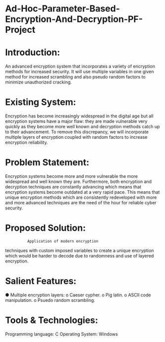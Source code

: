 # Ad-Hoc-Parameter-Based-Encryption-And-Decryption-PF-Project
# Introduction:
An advanced encryption system that incorporates a variety of encryption methods for increased security. It will use multiple variables in one given method for increased scrambling and also pseudo random factors to minimize unauthorized cracking.

# Existing System:
Encryption has become increasingly widespread in the digital age but all encryption systems have a major flaw: they are made vulnerable very quickly as they become more well known  and decryption methods catch up to their advancement. To remove this discrepancy, we will incorporate multiple layers of encryption coupled with random factors to increase encryption reliability.

# Problem Statement:
Encryption systems become more and more vulnerable the more widespread and well known they are. Furthermore, both encryption and decryption techniques are constantly advancing which means that encryption systems become outdated at a very rapid pace. This means that unique encryption methods which are consistently redeveloped with more and more advanced techniques are the need of the hour for reliable cyber security.

# Proposed Solution:
              Application of modern encryption
techniques with custom imposed variables to create a unique encryption which would be harder to decode due to randomness and use of layered encryption.

# Salient Features:
●	Multiple encryption layers:
o	Caeser cypher.
o	Pig latin.
o	ASCII code manipulation.
o	Psuedo random scrambling.

# Tools & Technologies:
Programming language: C 
Operating System: Windows 
